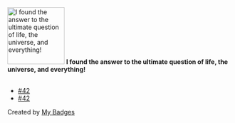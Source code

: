 <img src="https://my-badges.github.io/my-badges/the-ultimate-question.png" alt="I found the answer to the ultimate question of life, the universe, and everything!" title="I found the answer to the ultimate question of life, the universe, and everything!" width="128">
<strong>I found the answer to the ultimate question of life, the universe, and everything!</strong>
<br><br>

- <a href="https://github.com/p0dalirius/Coercer/issues/42">#42</a>
- <a href="https://github.com/p0dalirius/smbclient-ng/issues/42">#42</a>


Created by <a href="https://github.com/my-badges/my-badges">My Badges</a>
